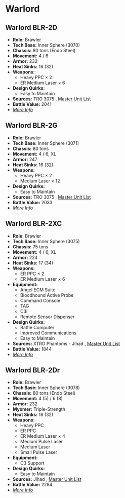# Warlord 

## Warlord BLR-2D 

- **Role:** Brawler 
- **Tech Base:** Inner Sphere (3070) 
- **Chassis:** 80 tons (Endo Steel) 
- **Movement:** 4 / 6 
- **Armor:** 232 
- **Heat Sinks:** 16 (32) 
- **Weapons:** 
  - Heavy PPC × 2 
  - ER Medium Laser × 6 
- **Design Quirks:** 
  - Easy to Maintain 
- **Sources:** TRO 3075 , [Master Unit List](http://masterunitlist.info/Unit/Details/3509) 
- **Battle Value:** 2041 
- [*More Info*](warlord/warlord_blr-2d.md) 

## Warlord BLR-2G 

- **Role:** Brawler 
- **Tech Base:** Inner Sphere (3071) 
- **Chassis:** 80 tons 
- **Movement:** 4 / 6, XL 
- **Armor:** 247 
- **Heat Sinks:** 16 (32) 
- **Weapons:** 
  - Heavy PPC × 2 
  - Medium Laser × 12 
- **Design Quirks:** 
  - Easy to Maintain 
- **Sources:** TRO 3075 , [Master Unit List](http://masterunitlist.info/Unit/Details/3511) 
- **Battle Value:** 2033 
- [*More Info*](warlord/warlord_blr-2g.md) 

## Warlord BLR-2XC 

- **Role:** Brawler 
- **Tech Base:** Inner Sphere (3075) 
- **Chassis:** 75 tons 
- **Movement:** 4 / 6, XL 
- **Armor:** 224 
- **Heat Sinks:** 17 (34) 
- **Weapons:** 
  - ER PPC × 2 
  - ER Medium Laser × 6 
- **Equipment:** 
  - Angel ECM Suite 
  - Bloodhound Active Probe 
  - Command Console 
  - TAG 
  - C3i 
  - Remote Sensor Dispenser 
- **Design Quirks:** 
  - Battle Computer 
  - Improved Communications 
  - Easy to Maintain 
- **Sources:** XTRO Phantoms - Jihad , [Master Unit List](http://masterunitlist.info/Unit/Details/5602) 
- **Battle Value:** 1844 
- [*More Info*](warlord/warlord_blr-2xc.md) 

## Warlord BLR-2Dr 

- **Role:** Brawler 
- **Tech Base:** Inner Sphere (3078) 
- **Chassis:** 80 tons (Endo Steel) 
- **Movement:** 4 (5) / 6 (8) 
- **Armor:** 232 
- **Myomer:** Triple-Strength 
- **Heat Sinks:** 16 (32) 
- **Weapons:** 
  - Heavy PPC 
  - ER PPC 
  - ER Medium Laser × 4 
  - Medium Pulse Laser 
  - Medium Laser 
  - Small Pulse Laser 
- **Equipment:** 
  - C3 Support 
- **Design Quirks:** 
  - Easy to Maintain 
- **Sources:** Jihad , [Master Unit List](http://masterunitlist.info/Unit/Details/3510) 
- **Battle Value:** 2284 
- [*More Info*](warlord/warlord_blr-2dr.md) 

